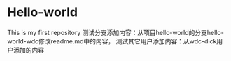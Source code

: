 # Hello-world
This is my first repository
测试分支添加内容：从项目hello-world的分支hello-world-wdc修改readme.md中的内容，
测试其它用户添加内容：从wdc-dick用户添加的内容
